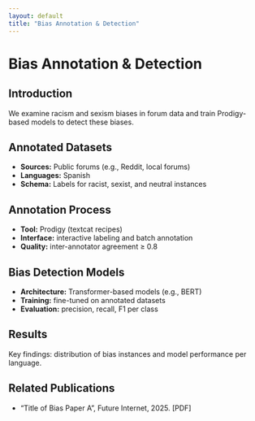 ```yaml
---
layout: default
title: "Bias Annotation & Detection"
---
```


# Bias Annotation & Detection

## Introduction
We examine racism and sexism biases in forum data and train Prodigy-based models to detect these biases.

## Annotated Datasets
- **Sources:** Public forums (e.g., Reddit, local forums)
- **Languages:** Spanish
- **Schema:** Labels for racist, sexist, and neutral instances

## Annotation Process
- **Tool:** Prodigy (textcat recipes)
- **Interface:** interactive labeling and batch annotation
- **Quality:** inter-annotator agreement ≥ 0.8

## Bias Detection Models
- **Architecture:** Transformer-based models (e.g., BERT)
- **Training:** fine-tuned on annotated datasets
- **Evaluation:** precision, recall, F1 per class

## Results
Key findings: distribution of bias instances and model performance per language.

## Related Publications
- “Title of Bias Paper A”, Future Internet, 2025. [PDF]